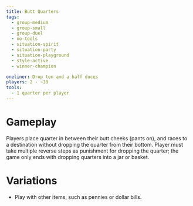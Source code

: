 ```yaml
---
title: Butt Quarters
tags:
  - group-medium
  - group-small
  - group-duel
  - no-tools
  - situation-spirit
  - situation-party
  - situation-playground
  - style-active
  - winner-champion

oneliner: Drop ten and a half duces
players: 2 - ~10
tools:
  - 1 quarter per player
---
```

# Gameplay

Players place quarter in between their butt cheeks (pants on), and races to a
destination without dropping the quarter from their bottom. Player must take
multiple reverse steps as punishment for dropping the quarter; the game only
ends with dropping quarters into a jar or basket.

# Variations

- Play with other items, such as pennies or dollar bills.
